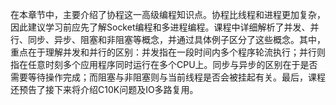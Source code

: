 在本章节中，主要介绍了协程这一高级编程知识点。协程比线程和进程更加复杂，因此建议学习前应先了解Socket编程和多进程编程。课程中详细解析了并发、并行、同步、异步、阻塞和非阻塞等概念，并通过具体例子区分了这些概念。其中，重点在于理解并发和并行的区别：并发指在一段时间内多个程序轮流执行；并行则指在任意时刻多个应用程序同时运行在多个CPU上。同步与异步的区别在于是否需要等待操作完成；而阻塞与非阻塞则与当前线程是否会被挂起有关。最后，课程还预告了接下来将介绍C10K问题及IO多路复用。